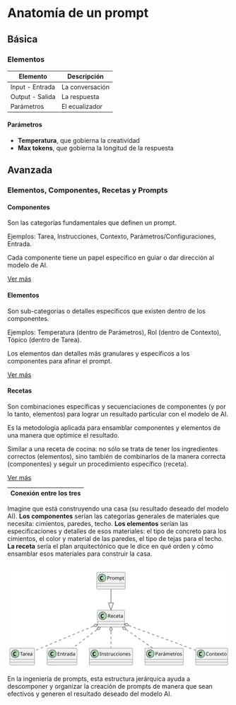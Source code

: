 # Anatomía de un prompt

## Básica

### Elementos

|Elemento|Descripción|
|-|-|
Input - Entrada|La conversación
Output - Salida|La respuesta
Parámetros|El ecualizador

#### Parámetros

- **Temperatura**, que gobierna la creatividad
- **Max tokens**, que gobierna la longitud de la respuesta

## Avanzada

### Elementos, Componentes, Recetas y Prompts

#### Componentes

Son las categorías fundamentales que definen un prompt.

Ejemplos: Tarea, Instrucciones, Contexto, Parámetros/Configuraciones, Entrada.

Cada componente tiene un papel específico en guiar o dar dirección al modelo de AI.

[Ver más](componentes.md)

#### Elementos

Son sub-categorías o detalles específicos que existen dentro de los componentes.

Ejemplos: Temperatura (dentro de Parámetros), Rol (dentro de Contexto), Tópico (dentro de Tarea).

Los elementos dan detalles más granulares y específicos a los componentes para afinar el prompt.

[Ver más](elementos.md)

#### Recetas

Son combinaciones específicas y secuenciaciones de componentes (y por lo tanto, elementos) para lograr un resultado particular con el modelo de AI.

Es la metodología aplicada para ensamblar componentes y elementos de una manera que optimice el resultado.

Similar a una receta de cocina: no sólo se trata de tener los ingredientes correctos (elementos), sino también de combinarlos de la manera correcta (componentes) y seguir un procedimiento específico (receta).

[Ver más](recetas.md)

|Conexión entre los tres|
|-|
Imagine que está construyendo una casa (su resultado deseado del modelo AI).
**Los componentes** serían las categorías generales de materiales que necesita: cimientos, paredes, techo.
**Los elementos** serían las especificaciones y detalles de esos materiales: el tipo de concreto para los cimientos, el color y material de las paredes, el tipo de tejas para el techo.
**La receta** sería el plan arquitectónico que le dice en qué orden y cómo ensamblar esos materiales para construir la casa.

| |
|:-:|
![](/imagenes/modelosUML/promptRecetaComponentes.svg)


En la ingeniería de prompts, esta estructura jerárquica ayuda a descomponer y organizar la creación de prompts de manera que sean efectivos y generen el resultado deseado del modelo AI.